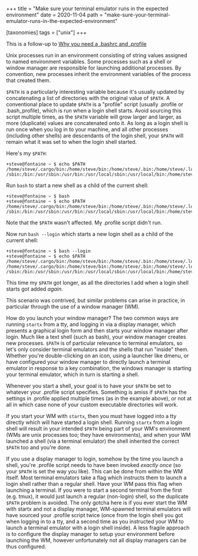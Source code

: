 +++
title = "Make sure your terminal emulator runs in the expected environment"
date = 2020-11-04
path = "make-sure-your-terminal-emulator-runs-in-the-expected-environment"

[taxonomies]
tags = ["unix"]
+++

This is a follow-up to [Why you need a .bashrc and .profile](@/blog/why-you-need-a-.bashrc-and-.profile/index.md)

Unix processes run in an environment consisting of string values assigned to named environment variables.
Some processes such as a shell or window manager are responsible for launching additional processes.
By convention, new processes inherit the environment variables of the process that created them.

<!-- more -->

`$PATH` is a particularly interesting variable because it's usually updated by concatenating a list of directories
with the original value of `$PATH`. A conventional place to update `$PATH` is a "profile" script (usually .profile or
.bash_profile), which is run when a login shell starts.
Avoid sourcing this script multiple times, as the `$PATH` variable will grow larger and larger, as more (duplicate) values are concatenated onto it.
As long as a login shell is run once when you log in to your machine, and all other processes
(including other shells) are descendants of the login shell, your `$PATH` will remain what it was set to when the login shell started.

Here's my `$PATH`:
```
+steve@fontaine ~ $ echo $PATH
/home/steve/.cargo/bin:/home/steve/bin:/home/steve/.bin:/home/steve/.local/bin:/home/steve/.local/sbin:
/sbin:/bin:/usr/sbin:/usr/bin:/usr/local/sbin:/usr/local/bin:/home/steve/bin:/home/steve/.rvm/bin
```

Run `bash` to start a new shell as a child of the current shell:
```
+steve@fontaine ~ $ bash
+steve@fontaine ~ $ echo $PATH
/home/steve/.cargo/bin:/home/steve/bin:/home/steve/.bin:/home/steve/.local/bin:/home/steve/.local/sbin:
/sbin:/bin:/usr/sbin:/usr/bin:/usr/local/sbin:/usr/local/bin:/home/steve/bin:/home/steve/.rvm/bin
```
Note that the `$PATH` wasn't affected. My .profile script didn't run.

Now run `bash --login` which starts a new login shell as a child of the current shell:
```
+steve@fontaine ~ $ bash --login
+steve@fontaine ~ $ echo $PATH
/home/steve/.cargo/bin:/home/steve/bin:/home/steve/.bin:/home/steve/.local/bin:/home/steve/.local/sbin:
/home/steve/.cargo/bin:/home/steve/bin:/home/steve/.bin:/home/steve/.local/bin:/home/steve/.local/sbin:
/sbin:/bin:/usr/sbin:/usr/bin:/usr/local/sbin:/usr/local/bin:/home/steve/bin:/home/steve/.rvm/bin:/home/steve/.rvm/bin
```
This time my `$PATH` got longer, as all the directories I add when a login shell starts got added _again_.

This scenario was contrived, but similar problems can arise in practice, in particular through the use of a window manager (WM).

How do you launch your window manager? The two common ways are running `startx` from a tty, and logging in via a display manager, which
presents a graphical login form and then starts your window manager after login. Much like a text shell (such as bash), your window manager
creates new processes. `$PATH` is of particular relevance to terminal emulators, so let's only consider terminal emulators and the shells that run
"inside" them. Whether you're double-clicking on an icon, using a launcher like dmenu, or have configured your window manager to directly launch
a terminal emulator in response to a key combination, the windows manager is starting your terminal emulator, which in turn is starting a shell.

Whenever you start a shell, your goal is to have your `$PATH` be set to whatever your .profile script specifies.
Something is amiss if `$PATH` has the settings in .profile applied multiple times (as in the example above), or not at all in which case
none of your custom executable directories will work.

If you start your WM with `startx`, then you must have logged into a tty directly
which will have started a login shell. Running `startx` from a login shell will result in your intended `$PATH` being part of your WM's
environment (WMs are unix processes too; they have environments), and when your WM launched a shell (via a terminal emulator)
the shell inherited the correct `$PATH` too and you're done.

If you use a display manager to login, somehow by the time you launch a shell, you're .profile script needs to have been invoked _exactly once_ (so your `$PATH`
is set the way you like). This can be done from within the WM itself. Most terminal emulators take a flag which instructs them to launch a login
shell rather than a regular shell. Have your WM pass this flag when launching a terminal. If you were to start a second terminal from the first
(e.g. tmux), it would just launch a regular (non-login) shell, so the duplicate `$PATH` problem is avoided. The only gotcha here is if you ever
start the WM with startx and not a display manager, WM-spawned terminal emulators will have sourced your .profile script twice
(once from the login shell you got when logging in to a tty, and a second time as you instructed your WM to launch a terminal emulator with a login shell inside).
A less fragile approach is to configure the display manager to setup your environment before launching the WM, however unfortunately not all display managers can
be thus configured.
